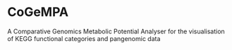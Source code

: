 # CoGeMPA
A Comparative Genomics Metabolic Potential Analyser for the visualisation of KEGG functional categories and pangenomic data
